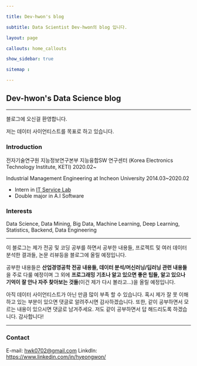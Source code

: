 ```yaml
---

title: Dev-hwon's blog

subtitle: Data Scientist Dev-hwon의 blog 입니다.

layout: page

callouts: home_callouts

show_sidebar: true

sitemap :

---
```


## Dev-hwon's Data Science blog

-------------------

블로그에 오신걸 환영합니다.

저는 데이터 사이언티스트를 목표로 하고 있습니다.

### Introduction

전자기술연구원 지능정보연구본부 지능융합SW 연구센터 (Korea Electronics Technology Institute, KETI) 2020.02~

Industrial Management Engineering at Incheon University 2014.03~2020.02

- Intern in [IT Service Lab](https://sites.google.com/site/itservicelab32/)
- Double major in A.I Software

### Interests
Data Science, Data Mining, Big Data, Machine Learning, Deep Learning, Statistics, Backend, Data Engineering

--------------------------------------------

이 블로그는 제가 전공 및 코딩 공부를 하면서 공부한 내용들, 프로젝트 및 여러 데이터 분석한 결과들, 논문 리뷰등을 블로그에 올릴 예정입니다.

공부한 내용들은 **산업경영공학 전공 내용들, 데이터 분석/머신러닝/딥러닝 관련 내용들**을 주로 다룰 예정이며 그 외에 **프로그래밍 기초나 알고 있으면 좋은 팁들, 알고 있으나 기억이 잘 안나 자주 찾아보는 것들**(이건 제가 다시 볼라고...)을 올릴 예정입니다.

아직 데이터 사이언티스트가 아닌 만큼 많이 부족 할 수 있습니다. 혹시 제가 잘 못 이해하고 있는 부분이 있으면 댓글로 알려주시면 감사하겠습니다. 또한, 같이 공부하면서 모르는 내용이 있으시면 댓글로 남겨주세요. 저도 같이 공부하면서 답 해드리도록 하겠습니다. 감사합니다!

-----------------------------------------

### Contact
E-mail: [hwk0702@gmail.com](mailto:hwk0702@gmail.com)
LinkdIn: https://www.linkedin.com/in/hyeongwon/

